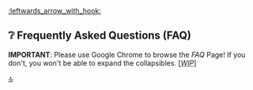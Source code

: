 <a name="top">
<a href="https://github.com/compneuro-da/rsHRF/blob/update/README.md#table-of-contents">:leftwards_arrow_with_hook:</a> <br>

:grey_question: Frequently Asked Questions (FAQ)
----
__IMPORTANT__: Please use Google Chrome to browse the _FAQ_ Page! If you don't, you won't be able to expand the collapsibles. [<abbr title="Work In Progress"><i>WIP</i></abbr>]


<!-- which data to use? -- add Flowchart
1. input format: voxels, rois, signals
2. -->

<a href="#top">🔝</a>
